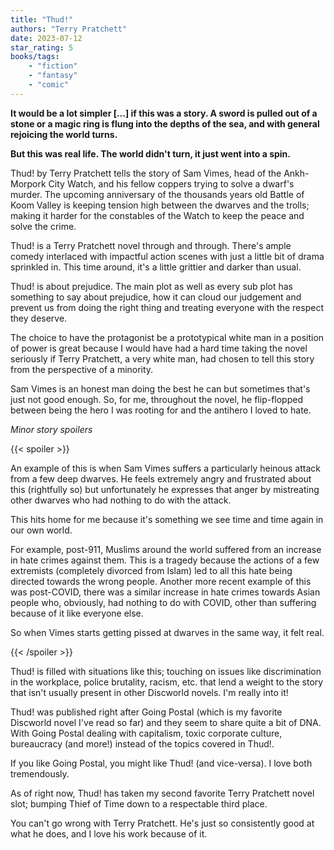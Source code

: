 ```yaml
---
title: "Thud!"
authors: "Terry Pratchett"
date: 2023-07-12
star_rating: 5
books/tags:
    - "fiction"
    - "fantasy"
    - "comic"
---
```

**It would be a lot simpler [...] if this was a story. A sword is pulled out of a stone or a magic ring is flung into the depths of the sea, and with general rejoicing the world turns.**

**But this was real life. The world didn't turn, it just went into a spin.**

Thud! by Terry Pratchett tells the story of Sam Vimes, head of the Ankh-Morpork City Watch, and his fellow coppers trying to solve a dwarf's murder. The upcoming anniversary of the thousands years old Battle of Koom Valley is keeping tension high between the dwarves and the trolls; making it harder for the constables of the Watch to keep the peace and solve the crime.

Thud! is a Terry Pratchett novel through and through. There's ample comedy interlaced with impactful action scenes with just a little bit of drama sprinkled in. This time around, it's a little grittier and darker than usual.

Thud! is about prejudice. The main plot as well as every sub plot has something to say about prejudice, how it can cloud our judgement and prevent us from doing the right thing and treating everyone with the respect they deserve.

The choice to have the protagonist be a prototypical white man in a position of power is great because I would have had a hard time taking the novel seriously if Terry Pratchett, a very white man, had chosen to tell this story from the perspective of a minority.

Sam Vimes is an honest man doing the best he can but sometimes that's just not good enough. So, for me, throughout the novel, he flip-flopped between being the hero I was rooting for and the antihero I loved to hate.

<!--more-->

*Minor story spoilers*

{{< spoiler >}}

An example of this is when Sam Vimes suffers a particularly heinous attack from a few deep dwarves. He feels extremely angry and frustrated about this (rightfully so) but unfortunately he expresses that anger by mistreating other dwarves who had nothing to do with the attack.

This hits home for me because it's something we see time and time again in our own world.

For example, post-911, Muslims around the world suffered from an increase in hate crimes against them. This is a tragedy because the actions of a few extremists (completely divorced from Islam) led to all this hate being directed towards the wrong people. Another more recent example of this was post-COVID, there was a similar increase in hate crimes towards Asian people who, obviously, had nothing to do with COVID, other than suffering because of it like everyone else.

So when Vimes starts getting pissed at dwarves in the same way, it felt real.

{{< /spoiler >}}

Thud! is filled with situations like this; touching on issues like discrimination in the workplace, police brutality, racism, etc. that lend a weight to the story that isn't usually present in other Discworld novels. I'm really into it!

Thud! was published right after Going Postal (which is my favorite Discworld novel I've read so far) and they seem to share quite a bit of DNA. With Going Postal dealing with capitalism, toxic corporate culture, bureaucracy (and more!) instead of the topics covered in Thud!.

If you like Going Postal, you might like Thud! (and vice-versa). I love both tremendously.

As of right now, Thud! has taken my second favorite Terry Pratchett novel slot; bumping Thief of Time down to a respectable third place.

You can't go wrong with Terry Pratchett. He's just so consistently good at what he does, and I love his work because of it.